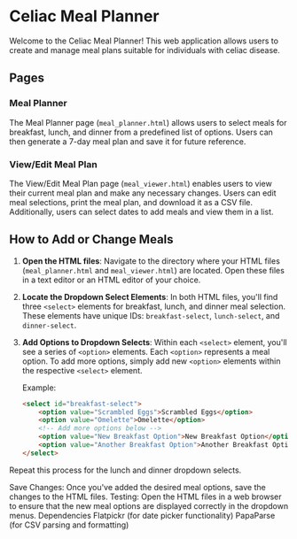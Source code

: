 # Celiac Meal Planner

Welcome to the Celiac Meal Planner! This web application allows users to create and manage meal plans suitable for individuals with celiac disease.

## Pages

### Meal Planner
The Meal Planner page (`meal_planner.html`) allows users to select meals for breakfast, lunch, and dinner from a predefined list of options. Users can then generate a 7-day meal plan and save it for future reference.

### View/Edit Meal Plan
The View/Edit Meal Plan page (`meal_viewer.html`) enables users to view their current meal plan and make any necessary changes. Users can edit meal selections, print the meal plan, and download it as a CSV file. Additionally, users can select dates to add meals and view them in a list.

## How to Add or Change Meals

1. **Open the HTML files**: Navigate to the directory where your HTML files (`meal_planner.html` and `meal_viewer.html`) are located. Open these files in a text editor or an HTML editor of your choice.

2. **Locate the Dropdown Select Elements**: In both HTML files, you'll find three `<select>` elements for breakfast, lunch, and dinner meal selection. These elements have unique IDs: `breakfast-select`, `lunch-select`, and `dinner-select`.

3. **Add Options to Dropdown Selects**: Within each `<select>` element, you'll see a series of `<option>` elements. Each `<option>` represents a meal option. To add more options, simply add new `<option>` elements within the respective `<select>` element.

   Example:
   ```html
   <select id="breakfast-select">
       <option value="Scrambled Eggs">Scrambled Eggs</option>
       <option value="Omelette">Omelette</option>
       <!-- Add more options below -->
       <option value="New Breakfast Option">New Breakfast Option</option>
       <option value="Another Breakfast Option">Another Breakfast Option</option>
   </select>

Repeat this process for the lunch and dinner dropdown selects.

Save Changes: Once you've added the desired meal options, save the changes to the HTML files.
Testing: Open the HTML files in a web browser to ensure that the new meal options are displayed correctly in the dropdown menus.
Dependencies
Flatpickr (for date picker functionality)
PapaParse (for CSV parsing and formatting)

